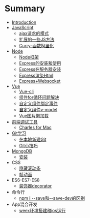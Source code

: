 # Summary

* [Introduction](README.md)
* [JavaScript](javascript.md)
  * [ajax请求的模式](javascript/ajax.md)
  * [扩展的一些JS方法](javascript/extendsjs.md)
  * [Curry-函数柯里化](javascript/curryhan-shu-ke-li-hua.md)
* [Node](node.md)
  * [Node框架](node/nodecli.md)
  * [Express的安装和使用](node/installexpress.md)
  * [Express在服务器安装](node/expresszai-fu-wu-qi-an-zhuang-yu-dao-de-wen-ti.md)
  * [Express渲染Html](node/expressxuan-ran-html.md)
  * [Express+Websocket](node/express+websocket.md)
* [Vue](vue.md)
  * [Vue-cli](vue/vue-cli.md)
  * [组件for循环问题解决](vue/zu-jian-for-xun-huan-wen-ti-jie-jue.md)
  * [自定义组件绑定事件](vue/vuezu-jian-bang-ding-shi-jian.md)
  * [自定义组件v-model](vue/zi-ding-yi-zu-jian-v-model.md)
  * [Vue图片懒加载](vue/vuetu-pian-lan-jia-zai.md)
* [前端调试工具](qian-duan-diao-shi-gong-ju.md)
  * [Charles for Mac](qian-duan-diao-shi-gong-ju/charles-for-mac.md)
* [Git学习](gitxue-xi.md)
  * [在本地新建Git](gitxue-xi/zai-ben-di-xin-jian-git.md)
  * [Git小技巧](gitxue-xi/gitxiao-ji-qiao.md)
* [MongoDB](mongodb.md)
  * [安装](mongodb/an-zhuang.md)
* CSS
  * [隐藏滚动条](yin-cang-gun-dong-tiao.md)
  * [帧动画](zheng-dong-hua.md)
* ES6-ES7-ES8
  * [装饰器decorator](zhuang-shi-qi-decorator.md)
* 命令行
  * [npm i --save和--save-dev的区别](npm-i-save548c-save-dev-de-qu-bie.md)
* App混合开发
  * [weex环境搭建和ios运行](weexhuan-jing-da-jian-he-ios-yun-xing.md)

